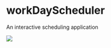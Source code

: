 
# workDayScheduler
An interactive scheduling application

<img src="workDayScheduler/FD7D645C-F9F9-4646-BB4C-09ACC5F53C35_1_105_c.jpeg">